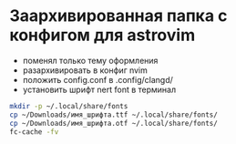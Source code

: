 # Заархивированная папка с конфигом для astrovim

- поменял только тему оформления
- разархивировать в конфиг nvim
- положить config.conf в .config/clangd/
- установить шрифт nert font в терминал
```bash
mkdir -p ~/.local/share/fonts
cp ~/Downloads/имя_шрифта.ttf ~/.local/share/fonts/
cp ~/Downloads/имя_шрифта.otf ~/.local/share/fonts/
fc-cache -fv
```
